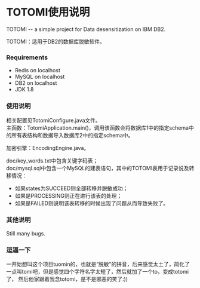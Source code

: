 # TOTOMI使用说明
TOTOMI -- a simple project for Data desensitization on IBM DB2.

TOTOMI：适用于DB2的数据库脱敏软件。  

### Requirements
- Redis on localhost
- MySQL on localhost
- DB2 on localhost
- JDK 1.8

### 使用说明
相关配置见TotomiConfigure.java文件。  
主函数：TotomiApplication.main()，调用该函数会将数据库1中的指定schema中的所有表结构和数据导入数据库2中的指定schema中。  

加密引擎：EncodingEngine.java。  

doc/key_words.txt中包含关键字码表；  
doc/mysql.sql中包含一个MySQL的建表语句，其中的TOTOMI表用于记录说及转移情况：

- 如果states为SUCCEED则全部转移并脱敏成功；
- 如果是PROCESSING则正在进行该表的处理；
- 如果是FAILED则说明该表转移的时候出现了问题从而导致失败了。

### 其他说明
Still many bugs.

### 逗逼一下
一开始想叫这个项目tuomin的，也就是“脱敏”的拼音，后来感觉太土了，简化了一点叫tomi吧，但是感觉四个字符名字太短了，然后就加了一个to，变成totomi了，
然后他家跟着我念totomi，是不是邪恶的笑了:))